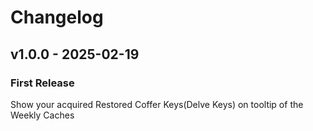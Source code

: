 # Changelog

## v1.0.0 - 2025-02-19

### First Release

Show your acquired Restored Coffer Keys(Delve Keys) on tooltip of the Weekly Caches
